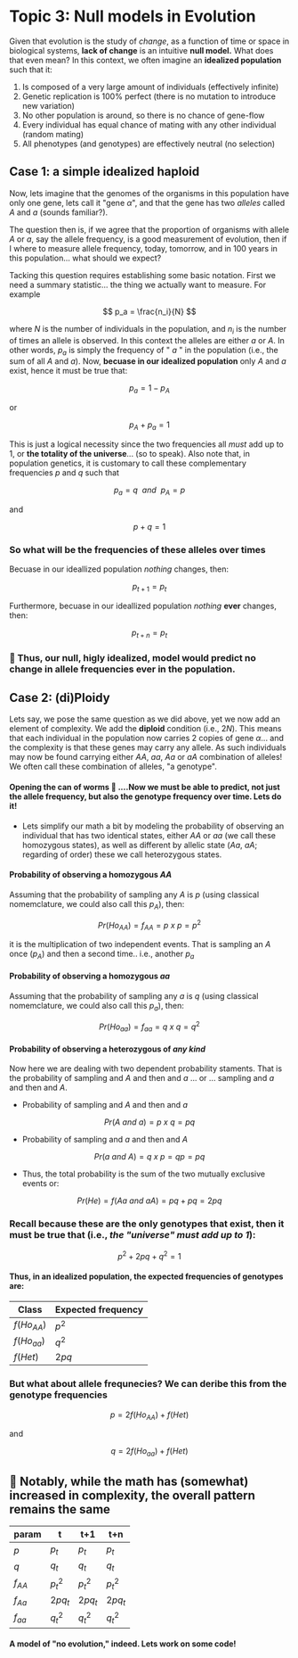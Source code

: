 # Topic 3: Null models in Evolution

Given that evolution is the study of _change_, as a function of time or space in biological systems, **lack of change** is an intuitive **null model.** What does that even mean? In this context,  we often imagine an **idealized population** such that it:

1. Is composed of a very large amount of individuals (effectively infinite)
2. Genetic replication is 100% perfect (there is no mutation to introduce new variation)
3. No other population is around, so there is no chance of gene-flow
4. Every individual has equal chance of mating with any other individual (random mating)
5. All phenotypes (and genotypes) are effectively neutral (no selection)

## Case 1: a simple idealized haploid
 
Now, lets imagine that the genomes of the organisms in this population have only one gene, lets call it "gene $\alpha$", and that the gene has two _alleles_ called $A$ and $a$ (sounds familiar?).

The question then is, if we agree that the proportion of organisms with allele $A$ or $a$, say the allele frequency, is a good measurement of evolution, then if I where to measure  allele frequency, today, tomorrow, and in 100 years in this population... what should we expect?  

Tacking this question requires establishing some basic notation. First we need a summary statistic... the thing we actually want to measure. For example

$$
p_a =  \frac{n_i}{N}
$$

where $N$ is the number of individuals in the population, and $n_i$ is the number of times an allele is observed. In this context the alleles are either $a$ or $A$. In other words, $p_a$ is simply the frequency of " $a$ " in the population (i.e., the sum of all $A$ and $a$). Now, **becuase in our idealized population** only $A$ and $a$ exist, hence it must be true that:

$$
p_a =1-p_A  
$$

or

$$
p_A + p_a = 1
$$

This is just a logical necessity since the two frequencies all *must* add up to 1, or **the totality of the universe**... (so to speak).  Also note that, in population genetics, it is customary to call these complementary frequencies $p$ and $q$ such that

$$
p_a  = q\ \ and\ \ p_A = p
$$

and

$$
p + q = 1
$$


### So what will be the frequencies of these alleles over times
Becuase in our ideallized population _nothing_ changes, then:

$$
p_{t+1} =   p_{t}
$$

Furthermore, becuase in our ideallized population _nothing_ **ever** changes, then:

$$
p_{t+n} =   p_{t}
$$

### :crystal_ball: Thus, our null, higly idealized, model would predict no change in allele frequencies ever in the population.

## Case 2: (di)Ploidy
Lets say, we pose the same question as we did above, yet we now add an element of complexity. We add the **diploid** condition (i.e., $2N$). This means that each individual in the population now carries 2 copies of gene $\alpha$... and the complexity is that these genes may carry any allele. As such individuals may now be found carrying either $AA$, $aa$, $Aa$ or $aA$ combination of alleles! We often call these combination of alleles, "a genotype".

#### Opening the can of worms :bug: ....Now we must be able to predict, not just the allele frequency, but also the genotype frequency over time. Lets do it!

* Lets simplify our math a bit by modeling the probability of observing an individual that has two identical states, either $AA$ or $aa$ (we call these homozygous states), as well as different by allelic state ($Aa$, $aA$; regarding of order) these we call heterozygous states. 

#### Probability of observing a homozygous $AA$

Assuming that the probability of sampling any $A$ is $p$ (using classical nomemclature, we could also call this $p_A$), then:

$$
Pr(Ho_{AA}) = f_{AA} = p\ x\ p = p^2
$$

it is the multiplication of two independent events. That is sampling an $A$ once ($p_A$) and then a second time.. i.e., another $p_a$

#### Probability of observing a homozygous $aa$
Assuming that the probability of sampling any $a$ is $q$ (using classical nomemclature, we could also call this $p_a$), then:

$$
Pr(Ho_{aa}) = f_{aa} = q\ x\ q = q^2
$$

#### Probability of observing a heterozygous of _any kind_
Now here we are dealing with two dependent probability staments. That is the probability of sampling and $A$ and then and $a$ ... or ... sampling and $a$ and then and $A$.

* Probability of sampling and $A$ and then and $a$

$$
Pr(A\ and\ a) = p\ x\ q = pq
$$

* Probability of sampling and $a$ and then and $A$

$$
Pr(a\ and\ A) = q\ x\ p = qp = pq
$$

* Thus, the total probability is the sum of the two mutually exclusive events or:

$$
Pr(He) = f(Aa\ and\ aA ) = pq + pq = 2pq
$$

### Recall because these are the only genotypes that exist, then it must be true that (i.e., _the "universe" must add up to 1_):

$$
p^2 + 2pq + q^2 = 1
$$

#### Thus, in an idealized population, the expected frequencies of genotypes are:

|Class|Expected frequency|
|--|--|
| $f(Ho_{AA})$ | $p^2$ |
| $f(Ho_{aa})$ | $q^2$ |
| $f(Het)$ | $2pq$ |

### But what about allele frequnecies? We can deribe this from the genotype frequencies 

$$
p = 2f(Ho_{AA}) + f(Het)
$$

and

$$
q = 2f(Ho_{aa}) + f(Het)
$$

## :mega: Notably, while the math has (somewhat) increased in complexity, the overall pattern remains the same

|param|t|t+1|t+n|
|--|--|--|--|
|$p$|$p_t$|$p_t$|$p_t$|
|$q$|$q_t$|$q_t$|$q_t$|
|$f_{AA}$|$p_t^2$|$p_t^2$|$p_t^2$|
|$f_{Aa}$|$2pq_t$|$2pq_t$|$2pq_t$|
|$f_{aa}$|$q_t^2$|$q_t^2$|$q_t^2$|

#### A model of "no evolution," indeed. Lets work on some code!
